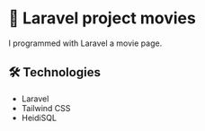 # 🎥 Laravel project movies 

I programmed with Laravel a movie page.

## 🛠️ Technologies

- Laravel
- Tailwind CSS
- HeidiSQL
